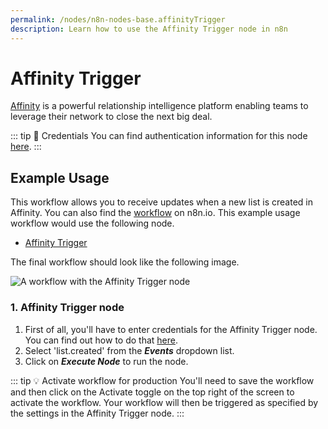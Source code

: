 ```yaml
---
permalink: /nodes/n8n-nodes-base.affinityTrigger
description: Learn how to use the Affinity Trigger node in n8n
---
```


# Affinity Trigger

[Affinity](https://www.affinity.co/) is a powerful relationship intelligence platform enabling teams to leverage their network to close the next big deal.

::: tip 🔑 Credentials
You can find authentication information for this node [here](../../../credentials/Affinity/README.md).
:::

## Example Usage

This workflow allows you to receive updates when a new list is created in Affinity. You can also find the [workflow](https://n8n.io/workflows/672) on n8n.io. This example usage workflow would use the following node.
- [Affinity Trigger]()

The final workflow should look like the following image.

![A workflow with the Affinity Trigger node](REDACTED)

### 1. Affinity Trigger node

1. First of all, you'll have to enter credentials for the Affinity Trigger node. You can find out how to do that [here](../../../credentials/Affinity/README.md).
2. Select 'list.created' from the ***Events*** dropdown list.
3. Click on ***Execute Node*** to run the node.

::: tip 💡 Activate workflow for production
You'll need to save the workflow and then click on the Activate toggle on the top right of the screen to activate the workflow. Your workflow will then be triggered as specified by the settings in the Affinity Trigger node.
:::
